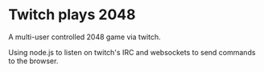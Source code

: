 # Twitch plays 2048

A multi-user controlled 2048 game via twitch.

Using node.js to listen on twitch's IRC and websockets to send commands to the browser.